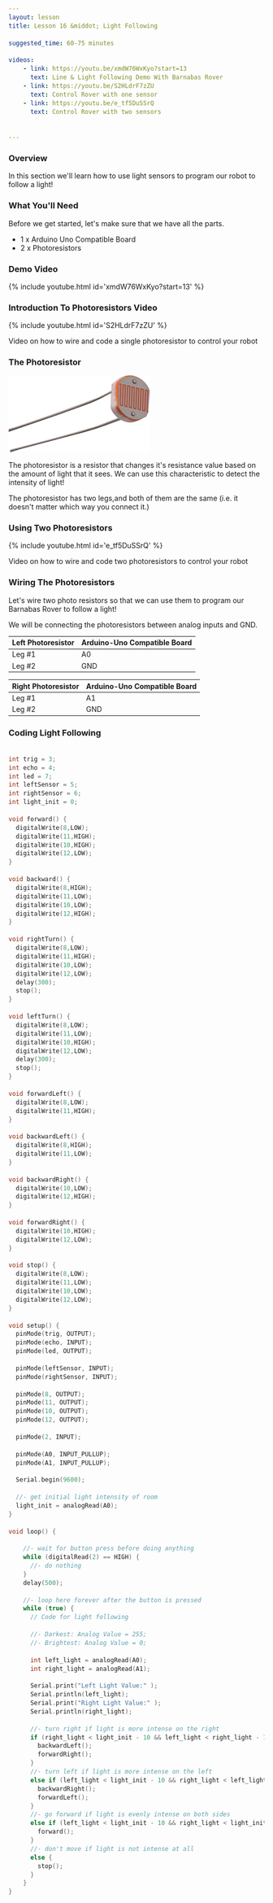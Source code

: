 ```yaml
---
layout: lesson
title: Lesson 16 &middot; Light Following

suggested_time: 60-75 minutes  

videos:
    - link: https://youtu.be/xmdW76WxKyo?start=13
      text: Line & Light Following Demo With Barnabas Rover
    - link: https://youtu.be/S2HLdrF7zZU
      text: Control Rover with one sensor
    - link: https://youtu.be/e_tf5DuSSrQ
      text: Control Rover with two sensors

    
---
```




### Overview

In this section we'll learn how to use light sensors to program our robot to follow a light!

### What You'll Need

Before we get started, let's make sure that we have all the parts.

- 1 x Arduino Uno Compatible Board
- 2 x Photoresistors

### Demo Video

{% include youtube.html id='xmdW76WxKyo?start=13' %}

### Introduction To Photoresistors Video

{% include youtube.html id='S2HLdrF7zZU' %}

Video on how to wire and code a single photoresistor to control your robot

### The Photoresistor

<img src="photo resistor.jpg" alt="fig-3_4" style="zoom:50%;" class="image center" />

The photoresistor is a resistor that changes it's resistance value based on the amount of light that it sees.  We can use this characteristic to detect the intensity of light! 

The photoresistor has two legs,and both of them are the same (i.e. it doesn't matter which way you connect it.)

### Using Two Photoresistors

{% include youtube.html id='e_tf5DuSSrQ' %}

Video on how to wire and code two photoresistors to control your robot

### Wiring The Photoresistors

Let's wire two photo resistors so that we can use them to program our Barnabas Rover to follow a light!

We will be connecting the photoresistors between analog inputs and GND.

| Left Photoresistor | Arduino-Uno Compatible Board |
| ------------------ | ---------------------------- |
| Leg #1             | A0                           |
| Leg #2             | GND                          |

| Right Photoresistor | Arduino-Uno Compatible Board |
| ------------------- | ---------------------------- |
| Leg #1              | A1                           |
| Leg #2              | GND                          |

### Coding Light Following

```c

int trig = 3;
int echo = 4;
int led = 7;
int leftSensor = 5;
int rightSensor = 6;
int light_init = 0;

void forward() {
  digitalWrite(8,LOW);
  digitalWrite(11,HIGH);
  digitalWrite(10,HIGH);
  digitalWrite(12,LOW);
}

void backward() {
  digitalWrite(8,HIGH);
  digitalWrite(11,LOW);
  digitalWrite(10,LOW);
  digitalWrite(12,HIGH);
}

void rightTurn() {
  digitalWrite(8,LOW);
  digitalWrite(11,HIGH);
  digitalWrite(10,LOW);
  digitalWrite(12,LOW);
  delay(300);
  stop();
}

void leftTurn() {
  digitalWrite(8,LOW);
  digitalWrite(11,LOW);
  digitalWrite(10,HIGH);
  digitalWrite(12,LOW);
  delay(300);
  stop();
}

void forwardLeft() {
  digitalWrite(8,LOW);
  digitalWrite(11,HIGH);
}

void backwardLeft() {
  digitalWrite(8,HIGH);
  digitalWrite(11,LOW);
}

void backwardRight() {
  digitalWrite(10,LOW);
  digitalWrite(12,HIGH);
}

void forwardRight() {
  digitalWrite(10,HIGH);
  digitalWrite(12,LOW);
}

void stop() {
  digitalWrite(8,LOW);
  digitalWrite(11,LOW);
  digitalWrite(10,LOW);
  digitalWrite(12,LOW);
}

void setup() {
  pinMode(trig, OUTPUT);
  pinMode(echo, INPUT);
  pinMode(led, OUTPUT);
  
  pinMode(leftSensor, INPUT);
  pinMode(rightSensor, INPUT);
  
  pinMode(8, OUTPUT);
  pinMode(11, OUTPUT);
  pinMode(10, OUTPUT);
  pinMode(12, OUTPUT);
  
  pinMode(2, INPUT);

  pinMode(A0, INPUT_PULLUP);
  pinMode(A1, INPUT_PULLUP);

  Serial.begin(9600);

  //- get initial light intensity of room
  light_init = analogRead(A0);
}

void loop() {

    //- wait for button press before doing anything
    while (digitalRead(2) == HIGH) {
      //- do nothing
    }
    delay(500);

    //- loop here forever after the button is pressed
    while (true) {
      // Code for light following
      
      //- Darkest: Analog Value = 255;
      //- Brightest: Analog Value = 0;
            
      int left_light = analogRead(A0);
      int right_light = analogRead(A1);
      
      Serial.print("Left Light Value:" );
      Serial.println(left_light);
      Serial.print("Right Light Value:" );
      Serial.println(right_light);

      //- turn right if light is more intense on the right
      if (right_light < light_init - 10 && left_light < right_light - 10) {
        backwardLeft();
        forwardRight();
      }
      //- turn left if light is more intense on the left
      else if (left_light < light_init - 10 && right_light < left_light - 10) {
        backwardRight();
        forwardLeft();
      }
      //- go forward if light is evenly intense on both sides
      else if (left_light < light_init - 10 && right_light < light_init - 10) {
        forward();
      }
      //- don't move if light is not intense at all
      else {
        stop();
      }
    }
}
```

